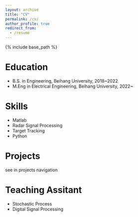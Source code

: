 ```yaml
---
layout: archive
title: "CV"
permalink: /cv/
author_profile: true
redirect_from:
  - /resume
---
```


{% include base_path %}

Education
======
* B.S. in Engineering, Beihang University, 2018~2022
* M.Eng in Electrical Engineering, Beihang University, 2022~


  
Skills
======
* Matlab
* Radar Signal Processing
* Target Tracking
* Python


Projects
======
see in projects navigation
  
Teaching Assitant
======
* Stochastic Process
* Digital Signal Processing
  
